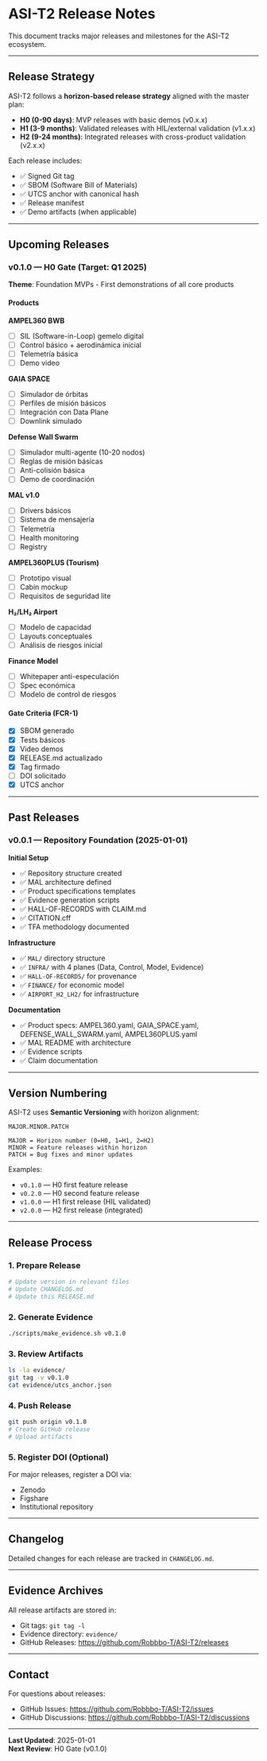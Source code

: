 # ASI-T2 Release Notes

This document tracks major releases and milestones for the ASI-T2 ecosystem.

---

## Release Strategy

ASI-T2 follows a **horizon-based release strategy** aligned with the master plan:

- **H0 (0-90 days)**: MVP releases with basic demos (v0.x.x)
- **H1 (3-9 months)**: Validated releases with HIL/external validation (v1.x.x)
- **H2 (9-24 months)**: Integrated releases with cross-product validation (v2.x.x)

Each release includes:
- ✅ Signed Git tag
- ✅ SBOM (Software Bill of Materials)
- ✅ UTCS anchor with canonical hash
- ✅ Release manifest
- ✅ Demo artifacts (when applicable)

---

## Upcoming Releases

### v0.1.0 — H0 Gate (Target: Q1 2025)

**Theme**: Foundation MVPs - First demonstrations of all core products

#### Products

**AMPEL360 BWB**
- [ ] SIL (Software-in-Loop) gemelo digital
- [ ] Control básico + aerodinámica inicial
- [ ] Telemetría básica
- [ ] Demo video

**GAIA SPACE**
- [ ] Simulador de órbitas
- [ ] Perfiles de misión básicos
- [ ] Integración con Data Plane
- [ ] Downlink simulado

**Defense Wall Swarm**
- [ ] Simulador multi-agente (10-20 nodos)
- [ ] Reglas de misión básicas
- [ ] Anti-colisión básica
- [ ] Demo de coordinación

**MAL v1.0**
- [ ] Drivers básicos
- [ ] Sistema de mensajería
- [ ] Telemetría
- [ ] Health monitoring
- [ ] Registry

**AMPEL360PLUS (Tourism)**
- [ ] Prototipo visual
- [ ] Cabin mockup
- [ ] Requisitos de seguridad lite

**H₂/LH₂ Airport**
- [ ] Modelo de capacidad
- [ ] Layouts conceptuales
- [ ] Análisis de riesgos inicial

**Finance Model**
- [ ] Whitepaper anti-especulación
- [ ] Spec económica
- [ ] Modelo de control de riesgos

#### Gate Criteria (FCR-1)
- [x] SBOM generado
- [x] Tests básicos
- [x] Video demos
- [x] RELEASE.md actualizado
- [x] Tag firmado
- [ ] DOI solicitado
- [x] UTCS anchor

---

## Past Releases

### v0.0.1 — Repository Foundation (2025-01-01)

**Initial Setup**
- ✅ Repository structure created
- ✅ MAL architecture defined
- ✅ Product specifications templates
- ✅ Evidence generation scripts
- ✅ HALL-OF-RECORDS with CLAIM.md
- ✅ CITATION.cff
- ✅ TFA methodology documented

**Infrastructure**
- ✅ `MAL/` directory structure
- ✅ `INFRA/` with 4 planes (Data, Control, Model, Evidence)
- ✅ `HALL-OF-RECORDS/` for provenance
- ✅ `FINANCE/` for economic model
- ✅ `AIRPORT_H2_LH2/` for infrastructure

**Documentation**
- ✅ Product specs: AMPEL360.yaml, GAIA_SPACE.yaml, DEFENSE_WALL_SWARM.yaml, AMPEL360PLUS.yaml
- ✅ MAL README with architecture
- ✅ Evidence scripts
- ✅ Claim documentation

---

## Version Numbering

ASI-T2 uses **Semantic Versioning** with horizon alignment:

```
MAJOR.MINOR.PATCH

MAJOR = Horizon number (0=H0, 1=H1, 2=H2)
MINOR = Feature releases within horizon
PATCH = Bug fixes and minor updates
```

Examples:
- `v0.1.0` — H0 first feature release
- `v0.2.0` — H0 second feature release
- `v1.0.0` — H1 first release (HIL validated)
- `v2.0.0` — H2 first release (integrated)

---

## Release Process

### 1. Prepare Release

```bash
# Update version in relevant files
# Update CHANGELOG.md
# Update this RELEASE.md
```

### 2. Generate Evidence

```bash
./scripts/make_evidence.sh v0.1.0
```

### 3. Review Artifacts

```bash
ls -la evidence/
git tag -v v0.1.0
cat evidence/utcs_anchor.json
```

### 4. Push Release

```bash
git push origin v0.1.0
# Create GitHub release
# Upload artifacts
```

### 5. Register DOI (Optional)

For major releases, register a DOI via:
- Zenodo
- Figshare
- Institutional repository

---

## Changelog

Detailed changes for each release are tracked in `CHANGELOG.md`.

---

## Evidence Archives

All release artifacts are stored in:
- Git tags: `git tag -l`
- Evidence directory: `evidence/`
- GitHub Releases: https://github.com/Robbbo-T/ASI-T2/releases

---

## Contact

For questions about releases:
- GitHub Issues: https://github.com/Robbbo-T/ASI-T2/issues
- GitHub Discussions: https://github.com/Robbbo-T/ASI-T2/discussions

---

**Last Updated**: 2025-01-01  
**Next Review**: H0 Gate (v0.1.0)
